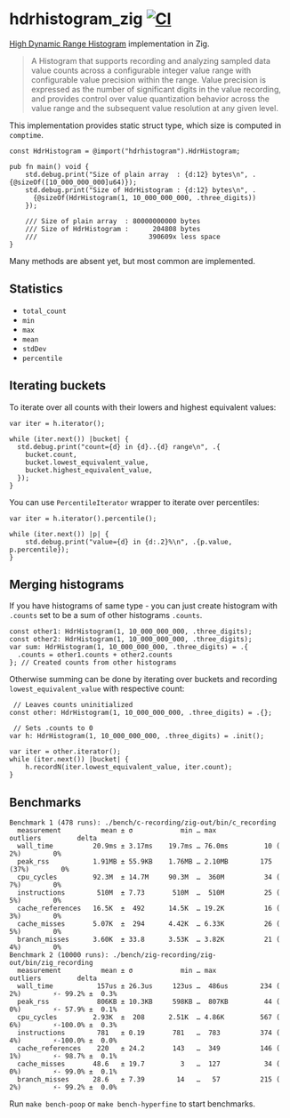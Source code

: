 # hdrhistogram_zig [![CI](https://github.com/floatdrop/hdrhistogram_zig/actions/workflows/ci.yaml/badge.svg)](https://github.com/floatdrop/hdrhistogram_zig/actions/workflows/ci.yaml)

[High Dynamic Range Histogram](https://github.com/HdrHistogram/HdrHistogram) implementation in Zig.

> A Histogram that supports recording and analyzing sampled data value counts
> across a configurable integer value range with configurable value precision
> within the range. Value precision is expressed as the number of significant
> digits in the value recording, and provides control over value quantization
> behavior across the value range and the subsequent value resolution at any
> given level.

This implementation provides static struct type, which size is computed in
`comptime`.

```zig
const HdrHistogram = @import("hdrhistogram").HdrHistogram;

pub fn main() void {
    std.debug.print("Size of plain array  : {d:12} bytes\n", .{@sizeOf([10_000_000_000]u64)});
    std.debug.print("Size of HdrHistogram : {d:12} bytes\n", .
      {@sizeOf(HdrHistogram(1, 10_000_000_000, .three_digits))
    });

    /// Size of plain array  : 80000000000 bytes
    /// Size of HdrHistogram :      204808 bytes
    ///                            390609x less space
}
```

Many methods are absent yet, but most common are implemented.

## Statistics

- `total_count`
- `min`
- `max`
- `mean`
- `stdDev`
- `percentile`

## Iterating buckets

To iterate over all counts with their lowers and highest equivalent values:

```zig
var iter = h.iterator();

while (iter.next()) |bucket| {
  std.debug.print("count={d} in {d}..{d} range\n", .{
    bucket.count,
    bucket.lowest_equivalent_value,
    bucket.highest_equivalent_value,
  });
}
```

You can use `PercentileIterator` wrapper to iterate over percentiles:

```zig
var iter = h.iterator().percentile();

while (iter.next()) |p| {
    std.debug.print("value={d} in {d:.2}%\n", .{p.value, p.percentile});
}
```

## Merging histograms

If you have histograms of same type - you can just create histogram with `.counts`
set to be a sum of other histograms `.counts`.

```zig
const other1: HdrHistogram(1, 10_000_000_000, .three_digits);
const other2: HdrHistogram(1, 10_000_000_000, .three_digits);
var sum: HdrHistogram(1, 10_000_000_000, .three_digits) = .{ 
  .counts = other1.counts + other2.counts
}; // Created counts from other histograms
```

Otherwise summing can be done by iterating over buckets and recording
`lowest_equivalent_value` with respective count:

```zig
 // Leaves counts uninitialized
const other: HdrHistogram(1, 10_000_000_000, .three_digits) = .{};

 // Sets .counts to 0
var h: HdrHistogram(1, 10_000_000_000, .three_digits) = .init();

var iter = other.iterator();
while (iter.next()) |bucket| {
    h.recordN(iter.lowest_equivalent_value, iter.count);
}
```

## Benchmarks

```
Benchmark 1 (478 runs): ./bench/c-recording/zig-out/bin/c_recording
  measurement          mean ± σ            min … max           outliers         delta
  wall_time          20.9ms ± 3.17ms    19.7ms … 76.0ms         10 ( 2%)        0%
  peak_rss           1.91MB ± 55.9KB    1.76MB … 2.10MB        175 (37%)        0%
  cpu_cycles         92.3M  ± 14.7M     90.3M  …  360M          34 ( 7%)        0%
  instructions        510M  ± 7.73       510M  …  510M          25 ( 5%)        0%
  cache_references   16.5K  ±  492      14.5K  … 19.2K          16 ( 3%)        0%
  cache_misses       5.07K  ±  294      4.42K  … 6.33K          26 ( 5%)        0%
  branch_misses      3.60K  ± 33.8      3.53K  … 3.82K          21 ( 4%)        0%
Benchmark 2 (10000 runs): ./bench/zig-recording/zig-out/bin/zig_recording
  measurement          mean ± σ            min … max           outliers         delta
  wall_time           157us ± 26.3us     123us …  486us        234 ( 2%)        ⚡- 99.2% ±  0.3%
  peak_rss            806KB ± 10.3KB     598KB …  807KB         44 ( 0%)        ⚡- 57.9% ±  0.1%
  cpu_cycles         2.93K  ±  208      2.51K  … 4.86K         567 ( 6%)        ⚡-100.0% ±  0.3%
  instructions        781   ± 0.19       781   …  783          374 ( 4%)        ⚡-100.0% ±  0.0%
  cache_references    220   ± 24.2       143   …  349          146 ( 1%)        ⚡- 98.7% ±  0.1%
  cache_misses       48.6   ± 19.7         3   …  127           34 ( 0%)        ⚡- 99.0% ±  0.1%
  branch_misses      28.6   ± 7.39        14   …   57          215 ( 2%)        ⚡- 99.2% ±  0.0%
```

Run `make bench-poop` or `make bench-hyperfine` to start benchmarks.
